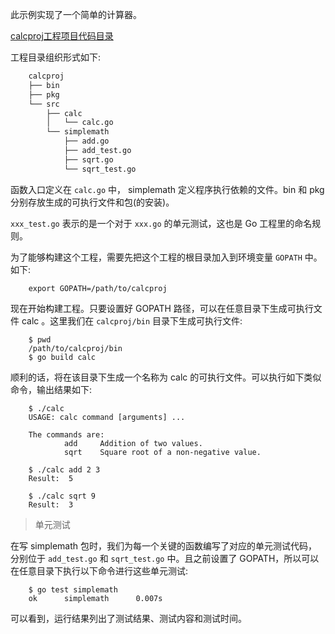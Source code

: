 
此示例实现了一个简单的计算器。

[calcproj工程项目代码目录](calcproj)

工程目录组织形式如下:
```sh
    calcproj
    ├── bin
    ├── pkg
    └── src
        ├── calc
        │   └── calc.go
        └── simplemath
            ├── add.go
            ├── add_test.go
            ├── sqrt.go
            └── sqrt_test.go
```
函数入口定义在 `calc.go` 中， simplemath 定义程序执行依赖的文件。bin 和 pkg 分别存放生成的可执行文件和包(的安装)。

`xxx_test.go` 表示的是一个对于 `xxx.go` 的单元测试，这也是 Go 工程里的命名规则。

为了能够构建这个工程，需要先把这个工程的根目录加入到环境变量 `GOPATH` 中。如下:
```shell
    export GOPATH=/path/to/calcproj
```

现在开始构建工程。只要设置好 GOPATH 路径，可以在任意目录下生成可执行文件 calc 。这里我们在 `calcproj/bin` 目录下生成可执行文件:
```shell
    $ pwd
    /path/to/calcproj/bin
    $ go build calc
```
顺利的话，将在该目录下生成一个名称为 calc 的可执行文件。可以执行如下类似命令，输出结果如下:
```shell
    $ ./calc 
    USAGE: calc command [arguments] ...

    The commands are:
            add     Addition of two values.
            sqrt    Square root of a non-negative value.

    $ ./calc add 2 3
    Result:  5

    $ ./calc sqrt 9
    Result:  3
```

> 单元测试

在写 simplemath 包时，我们为每一个关键的函数编写了对应的单元测试代码，分别位于 `add_test.go` 和 `sqrt_test.go` 中。且之前设置了 GOPATH，所以可以在任意目录下执行以下命令进行这些单元测试:
```shell
    $ go test simplemath
    ok      simplemath      0.007s
```
可以看到，运行结果列出了测试结果、测试内容和测试时间。
